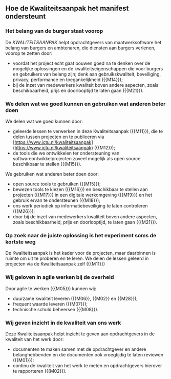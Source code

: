 ## Hoe de Kwaliteitsaanpak het manifest ondersteunt

### Het belang van de burger staat voorop

De $KWALITEITSAANPAK$ helpt opdrachtgevers van maatwerksoftware het belang van burgers en ambtenaren, die diensten aan burgers verlenen, voorop te zetten door:

* voordat het project echt gaat bouwen goed na te denken over de mogelijke oplossingen en de kwaliteitseigenschappen die voor burgers en gebruikers van belang zijn; denk aan gebruikskwaliteit, beveiliging, privacy, performance en toegankelijkheid ({{M14}});
* bij de inzet van medewerkers kwaliteit boven andere aspecten, zoals beschikbaarheid, prijs en doorlooptijd te laten gaan ({{M21}}).

### We delen wat we goed kunnen en gebruiken wat anderen beter doen

We delen wat we goed kunnen door:

* geleerde lessen te verwerken in deze Kwaliteitsaanpak ({{M11}}), die te delen tussen projecten en te publiceren via [https://www.ictu.nl/kwaliteitsaanpak](https://www.ictu.nl/kwaliteitsaanpak) ({{M12}});
* de tools die we ontwikkelen ter ondersteuning van softwareontwikkelprojecten zoveel mogelijk als open source beschikbaar te stellen ({{M15}}).

We gebruiken wat anderen beter doen door:

* open source tools te gebruiken ({{M15}});
* bewezen tools te kiezen ({{M16}}) en beschikbaar te stellen aan projecten ({{M17}}) in een digitale werkomgeving ({{M19}}) en het gebruik ervan te ondersteunen ({{M18}});
* ons werk periodiek op informatiebeveiliging te laten controleren ({{M26}});
* door bij de inzet van medewerkers kwaliteit boven andere aspecten, zoals beschikbaarheid, prijs en doorlooptijd, te laten gaan ({{M21}}).

### Op zoek naar de juiste oplossing is het experiment soms de kortste weg

De Kwaliteitsaanpak is het kader voor de projecten, maar daarbinnen is ruimte om uit te proberen en te leren. We delen de lessen geleerd in projecten via de Kwaliteitsaanpak zelf ({{M11}})

### Wij geloven in agile werken bij de overheid

Door agile te werken ({{M05}}) kunnen wij:

* duurzame kwaliteit leveren ({{M06}}, {{M02}} en {{M28}});
* frequent waarde leveren ({{M07}});
* technische schuld beheersen ({{M08}}).

### Wij geven inzicht in de kwaliteit van ons werk

Deze Kwaliteitsaanpak helpt inzicht te geven aan opdrachtgevers in de kwaliteit van het werk door:

* documenten te maken samen met de opdrachtgever en andere belanghebbenden en die documenten ook vroegtijdig te laten reviewen ({{M01}});
* continu de kwaliteit van het werk te meten en opdrachtgevers hierover te rapporteren ({{M02}}).
